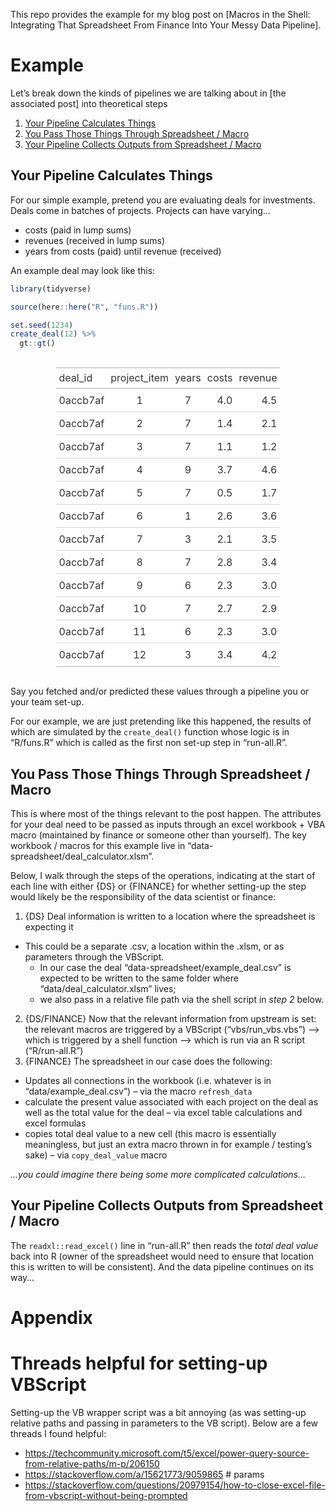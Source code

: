 
<!-- README.md is generated from README.Rmd. Please edit that file -->

This repo provides the example for my blog post on \[Macros in the
Shell: Integrating That Spreadsheet From Finance Into Your Messy Data
Pipeline\].

# Example

Let’s break down the kinds of pipelines we are talking about in \[the
associated post\] into theoretical steps

1.  [Your Pipeline Calculates Things](#your-pipeline-calculates-things)
2.  [You Pass Those Things Through Spreadsheet /
    Macro](#you-pass-those-things-through-spreadsheet-macro)
3.  [Your Pipeline Collects Outputs from Spreadsheet /
    Macro](#your-pipeline-collects-outputs-from-spreadsheet-macro)

## Your Pipeline Calculates Things

For our simple example, pretend you are evaluating deals for
investments. Deals come in batches of projects. Projects can have
varying…

-   costs (paid in lump sums)
-   revenues (received in lump sums)
-   years from costs (paid) until revenue (received)

An example deal may look like this:

``` r
library(tidyverse)

source(here::here("R", "funs.R"))

set.seed(1234)
create_deal(12) %>% 
  gt::gt()
```

<style>html {
  font-family: -apple-system, BlinkMacSystemFont, 'Segoe UI', Roboto, Oxygen, Ubuntu, Cantarell, 'Helvetica Neue', 'Fira Sans', 'Droid Sans', Arial, sans-serif;
}

#biagsinbod .gt_table {
  display: table;
  border-collapse: collapse;
  margin-left: auto;
  margin-right: auto;
  color: #333333;
  font-size: 16px;
  font-weight: normal;
  font-style: normal;
  background-color: #FFFFFF;
  width: auto;
  border-top-style: solid;
  border-top-width: 2px;
  border-top-color: #A8A8A8;
  border-right-style: none;
  border-right-width: 2px;
  border-right-color: #D3D3D3;
  border-bottom-style: solid;
  border-bottom-width: 2px;
  border-bottom-color: #A8A8A8;
  border-left-style: none;
  border-left-width: 2px;
  border-left-color: #D3D3D3;
}

#biagsinbod .gt_heading {
  background-color: #FFFFFF;
  text-align: center;
  border-bottom-color: #FFFFFF;
  border-left-style: none;
  border-left-width: 1px;
  border-left-color: #D3D3D3;
  border-right-style: none;
  border-right-width: 1px;
  border-right-color: #D3D3D3;
}

#biagsinbod .gt_title {
  color: #333333;
  font-size: 125%;
  font-weight: initial;
  padding-top: 4px;
  padding-bottom: 4px;
  border-bottom-color: #FFFFFF;
  border-bottom-width: 0;
}

#biagsinbod .gt_subtitle {
  color: #333333;
  font-size: 85%;
  font-weight: initial;
  padding-top: 0;
  padding-bottom: 4px;
  border-top-color: #FFFFFF;
  border-top-width: 0;
}

#biagsinbod .gt_bottom_border {
  border-bottom-style: solid;
  border-bottom-width: 2px;
  border-bottom-color: #D3D3D3;
}

#biagsinbod .gt_col_headings {
  border-top-style: solid;
  border-top-width: 2px;
  border-top-color: #D3D3D3;
  border-bottom-style: solid;
  border-bottom-width: 2px;
  border-bottom-color: #D3D3D3;
  border-left-style: none;
  border-left-width: 1px;
  border-left-color: #D3D3D3;
  border-right-style: none;
  border-right-width: 1px;
  border-right-color: #D3D3D3;
}

#biagsinbod .gt_col_heading {
  color: #333333;
  background-color: #FFFFFF;
  font-size: 100%;
  font-weight: normal;
  text-transform: inherit;
  border-left-style: none;
  border-left-width: 1px;
  border-left-color: #D3D3D3;
  border-right-style: none;
  border-right-width: 1px;
  border-right-color: #D3D3D3;
  vertical-align: bottom;
  padding-top: 5px;
  padding-bottom: 6px;
  padding-left: 5px;
  padding-right: 5px;
  overflow-x: hidden;
}

#biagsinbod .gt_column_spanner_outer {
  color: #333333;
  background-color: #FFFFFF;
  font-size: 100%;
  font-weight: normal;
  text-transform: inherit;
  padding-top: 0;
  padding-bottom: 0;
  padding-left: 4px;
  padding-right: 4px;
}

#biagsinbod .gt_column_spanner_outer:first-child {
  padding-left: 0;
}

#biagsinbod .gt_column_spanner_outer:last-child {
  padding-right: 0;
}

#biagsinbod .gt_column_spanner {
  border-bottom-style: solid;
  border-bottom-width: 2px;
  border-bottom-color: #D3D3D3;
  vertical-align: bottom;
  padding-top: 5px;
  padding-bottom: 6px;
  overflow-x: hidden;
  display: inline-block;
  width: 100%;
}

#biagsinbod .gt_group_heading {
  padding: 8px;
  color: #333333;
  background-color: #FFFFFF;
  font-size: 100%;
  font-weight: initial;
  text-transform: inherit;
  border-top-style: solid;
  border-top-width: 2px;
  border-top-color: #D3D3D3;
  border-bottom-style: solid;
  border-bottom-width: 2px;
  border-bottom-color: #D3D3D3;
  border-left-style: none;
  border-left-width: 1px;
  border-left-color: #D3D3D3;
  border-right-style: none;
  border-right-width: 1px;
  border-right-color: #D3D3D3;
  vertical-align: middle;
}

#biagsinbod .gt_empty_group_heading {
  padding: 0.5px;
  color: #333333;
  background-color: #FFFFFF;
  font-size: 100%;
  font-weight: initial;
  border-top-style: solid;
  border-top-width: 2px;
  border-top-color: #D3D3D3;
  border-bottom-style: solid;
  border-bottom-width: 2px;
  border-bottom-color: #D3D3D3;
  vertical-align: middle;
}

#biagsinbod .gt_from_md > :first-child {
  margin-top: 0;
}

#biagsinbod .gt_from_md > :last-child {
  margin-bottom: 0;
}

#biagsinbod .gt_row {
  padding-top: 8px;
  padding-bottom: 8px;
  padding-left: 5px;
  padding-right: 5px;
  margin: 10px;
  border-top-style: solid;
  border-top-width: 1px;
  border-top-color: #D3D3D3;
  border-left-style: none;
  border-left-width: 1px;
  border-left-color: #D3D3D3;
  border-right-style: none;
  border-right-width: 1px;
  border-right-color: #D3D3D3;
  vertical-align: middle;
  overflow-x: hidden;
}

#biagsinbod .gt_stub {
  color: #333333;
  background-color: #FFFFFF;
  font-size: 100%;
  font-weight: initial;
  text-transform: inherit;
  border-right-style: solid;
  border-right-width: 2px;
  border-right-color: #D3D3D3;
  padding-left: 12px;
}

#biagsinbod .gt_summary_row {
  color: #333333;
  background-color: #FFFFFF;
  text-transform: inherit;
  padding-top: 8px;
  padding-bottom: 8px;
  padding-left: 5px;
  padding-right: 5px;
}

#biagsinbod .gt_first_summary_row {
  padding-top: 8px;
  padding-bottom: 8px;
  padding-left: 5px;
  padding-right: 5px;
  border-top-style: solid;
  border-top-width: 2px;
  border-top-color: #D3D3D3;
}

#biagsinbod .gt_grand_summary_row {
  color: #333333;
  background-color: #FFFFFF;
  text-transform: inherit;
  padding-top: 8px;
  padding-bottom: 8px;
  padding-left: 5px;
  padding-right: 5px;
}

#biagsinbod .gt_first_grand_summary_row {
  padding-top: 8px;
  padding-bottom: 8px;
  padding-left: 5px;
  padding-right: 5px;
  border-top-style: double;
  border-top-width: 6px;
  border-top-color: #D3D3D3;
}

#biagsinbod .gt_striped {
  background-color: rgba(128, 128, 128, 0.05);
}

#biagsinbod .gt_table_body {
  border-top-style: solid;
  border-top-width: 2px;
  border-top-color: #D3D3D3;
  border-bottom-style: solid;
  border-bottom-width: 2px;
  border-bottom-color: #D3D3D3;
}

#biagsinbod .gt_footnotes {
  color: #333333;
  background-color: #FFFFFF;
  border-bottom-style: none;
  border-bottom-width: 2px;
  border-bottom-color: #D3D3D3;
  border-left-style: none;
  border-left-width: 2px;
  border-left-color: #D3D3D3;
  border-right-style: none;
  border-right-width: 2px;
  border-right-color: #D3D3D3;
}

#biagsinbod .gt_footnote {
  margin: 0px;
  font-size: 90%;
  padding: 4px;
}

#biagsinbod .gt_sourcenotes {
  color: #333333;
  background-color: #FFFFFF;
  border-bottom-style: none;
  border-bottom-width: 2px;
  border-bottom-color: #D3D3D3;
  border-left-style: none;
  border-left-width: 2px;
  border-left-color: #D3D3D3;
  border-right-style: none;
  border-right-width: 2px;
  border-right-color: #D3D3D3;
}

#biagsinbod .gt_sourcenote {
  font-size: 90%;
  padding: 4px;
}

#biagsinbod .gt_left {
  text-align: left;
}

#biagsinbod .gt_center {
  text-align: center;
}

#biagsinbod .gt_right {
  text-align: right;
  font-variant-numeric: tabular-nums;
}

#biagsinbod .gt_font_normal {
  font-weight: normal;
}

#biagsinbod .gt_font_bold {
  font-weight: bold;
}

#biagsinbod .gt_font_italic {
  font-style: italic;
}

#biagsinbod .gt_super {
  font-size: 65%;
}

#biagsinbod .gt_footnote_marks {
  font-style: italic;
  font-size: 65%;
}
</style>
<div id="biagsinbod" style="overflow-x:auto;overflow-y:auto;width:auto;height:auto;"><table class="gt_table">
  
  <thead class="gt_col_headings">
    <tr>
      <th class="gt_col_heading gt_columns_bottom_border gt_left" rowspan="1" colspan="1">deal_id</th>
      <th class="gt_col_heading gt_columns_bottom_border gt_center" rowspan="1" colspan="1">project_item</th>
      <th class="gt_col_heading gt_columns_bottom_border gt_center" rowspan="1" colspan="1">years</th>
      <th class="gt_col_heading gt_columns_bottom_border gt_right" rowspan="1" colspan="1">costs</th>
      <th class="gt_col_heading gt_columns_bottom_border gt_right" rowspan="1" colspan="1">revenue</th>
    </tr>
  </thead>
  <tbody class="gt_table_body">
    <tr>
      <td class="gt_row gt_left">0accb7af</td>
      <td class="gt_row gt_center">1</td>
      <td class="gt_row gt_center">7</td>
      <td class="gt_row gt_right">4.0</td>
      <td class="gt_row gt_right">4.5</td>
    </tr>
    <tr>
      <td class="gt_row gt_left">0accb7af</td>
      <td class="gt_row gt_center">2</td>
      <td class="gt_row gt_center">7</td>
      <td class="gt_row gt_right">1.4</td>
      <td class="gt_row gt_right">2.1</td>
    </tr>
    <tr>
      <td class="gt_row gt_left">0accb7af</td>
      <td class="gt_row gt_center">3</td>
      <td class="gt_row gt_center">7</td>
      <td class="gt_row gt_right">1.1</td>
      <td class="gt_row gt_right">1.2</td>
    </tr>
    <tr>
      <td class="gt_row gt_left">0accb7af</td>
      <td class="gt_row gt_center">4</td>
      <td class="gt_row gt_center">9</td>
      <td class="gt_row gt_right">3.7</td>
      <td class="gt_row gt_right">4.6</td>
    </tr>
    <tr>
      <td class="gt_row gt_left">0accb7af</td>
      <td class="gt_row gt_center">5</td>
      <td class="gt_row gt_center">7</td>
      <td class="gt_row gt_right">0.5</td>
      <td class="gt_row gt_right">1.7</td>
    </tr>
    <tr>
      <td class="gt_row gt_left">0accb7af</td>
      <td class="gt_row gt_center">6</td>
      <td class="gt_row gt_center">1</td>
      <td class="gt_row gt_right">2.6</td>
      <td class="gt_row gt_right">3.6</td>
    </tr>
    <tr>
      <td class="gt_row gt_left">0accb7af</td>
      <td class="gt_row gt_center">7</td>
      <td class="gt_row gt_center">3</td>
      <td class="gt_row gt_right">2.1</td>
      <td class="gt_row gt_right">3.5</td>
    </tr>
    <tr>
      <td class="gt_row gt_left">0accb7af</td>
      <td class="gt_row gt_center">8</td>
      <td class="gt_row gt_center">7</td>
      <td class="gt_row gt_right">2.8</td>
      <td class="gt_row gt_right">3.4</td>
    </tr>
    <tr>
      <td class="gt_row gt_left">0accb7af</td>
      <td class="gt_row gt_center">9</td>
      <td class="gt_row gt_center">6</td>
      <td class="gt_row gt_right">2.3</td>
      <td class="gt_row gt_right">3.0</td>
    </tr>
    <tr>
      <td class="gt_row gt_left">0accb7af</td>
      <td class="gt_row gt_center">10</td>
      <td class="gt_row gt_center">7</td>
      <td class="gt_row gt_right">2.7</td>
      <td class="gt_row gt_right">2.9</td>
    </tr>
    <tr>
      <td class="gt_row gt_left">0accb7af</td>
      <td class="gt_row gt_center">11</td>
      <td class="gt_row gt_center">6</td>
      <td class="gt_row gt_right">2.3</td>
      <td class="gt_row gt_right">3.0</td>
    </tr>
    <tr>
      <td class="gt_row gt_left">0accb7af</td>
      <td class="gt_row gt_center">12</td>
      <td class="gt_row gt_center">3</td>
      <td class="gt_row gt_right">3.4</td>
      <td class="gt_row gt_right">4.2</td>
    </tr>
  </tbody>
  
  
</table></div>

Say you fetched and/or predicted these values through a pipeline you or
your team set-up.

For our example, we are just pretending like this happened, the results
of which are simulated by the `create_deal()` function whose logic is in
“R/funs.R” which is called as the first non set-up step in “run-all.R”.

## You Pass Those Things Through Spreadsheet / Macro

This is where most of the things relevant to the post happen. The
attributes for your deal need to be passed as inputs through an excel
workbook + VBA macro (maintained by finance or someone other than
yourself). The key workbook / macros for this example live in
“data-spreadsheet/deal\_calculator.xlsm”.

Below, I walk through the steps of the operations, indicating at the
start of each line with either {DS} or {FINANCE} for whether setting-up
the step would likely be the responsibility of the data scientist or
finance:

1.  {DS} Deal information is written to a location where the spreadsheet
    is expecting it

-   This could be a separate .csv, a location within the .xlsm, or as
    parameters through the VBScript.
    -   In our case the deal “data-spreadsheet/example\_deal.csv” is
        expected to be written to the same folder where
        “data/deal\_calculator.xlsm” lives;
    -   we also pass in a relative file path via the shell script in
        *step 2* below.

2.  {DS/FINANCE} Now that the relevant information from upstream is set:
    the relevant macros are triggered by a VBScript (“vbs/run\_vbs.vbs”)
    –&gt; which is triggered by a shell function –&gt; which is run via
    an R script (“R/run-all.R”)
3.  {FINANCE} The spreadsheet in our case does the following:

-   Updates all connections in the workbook (i.e. whatever is in
    “data/example\_deal.csv”) – via the macro `refresh_data`
-   calculate the present value associated with each project on the deal
    as well as the total value for the deal – via excel table
    calculations and excel formulas
-   copies total deal value to a new cell (this macro is essentially
    meaningless, but just an extra macro thrown in for example /
    testing’s sake) – via `copy_deal_value` macro

*…you could imagine there being some more complicated calculations…*

## Your Pipeline Collects Outputs from Spreadsheet / Macro

The `readxl::read_excel()` line in “run-all.R” then reads the *total
deal value* back into R (owner of the spreadsheet would need to ensure
that location this is written to will be consistent). And the data
pipeline continues on its way…

# Appendix

# Threads helpful for setting-up VBScript

Setting-up the VB wrapper script was a bit annoying (as was setting-up
relative paths and passing in parameters to the VB script). Below are a
few threads I found helpful:

-   <https://techcommunity.microsoft.com/t5/excel/power-query-source-from-relative-paths/m-p/206150>
-   <https://stackoverflow.com/a/15621773/9059865> \# params
-   <https://stackoverflow.com/questions/20979154/how-to-close-excel-file-from-vbscript-without-being-prompted>
